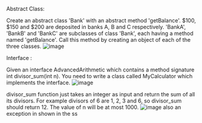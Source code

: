 Abstract Class:

Create an abstract class 'Bank' with an abstract method 'getBalance'. $100, $150 and $200 are deposited in banks A, B and C respectively. 'BankA', 'BankB' and 'BankC' are subclasses of class 'Bank', each having a method named 'getBalance'. Call this method by creating an object of each of the three classes.
![image](https://user-images.githubusercontent.com/56465452/215064924-3c69bfc5-210c-4923-9419-9d273b8906a2.png)

Interface : 

Given an interface AdvancedArithmetic which contains a method signature int divisor_sum(int n). You need to write a class called MyCalculator which implements the interface.
![image](https://user-images.githubusercontent.com/56465452/215066134-114bfd8e-61e2-426c-8217-d92eda097213.png)


divisor_sum function just takes an integer as input and return the sum of all its divisors. For example divisors of 6 are 1, 2, 3 and 6, so divisor_sum should return 12. The value of n will be at most 1000.
![image](https://user-images.githubusercontent.com/56465452/215076428-217982d8-4c6f-4e77-872d-695d061fda38.png)
also an exception in shown in the ss
